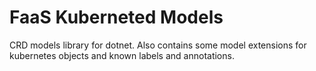 # FaaS Kuberneted Models

CRD models library for dotnet. Also contains some model extensions for kubernetes objects and known labels and annotations.
